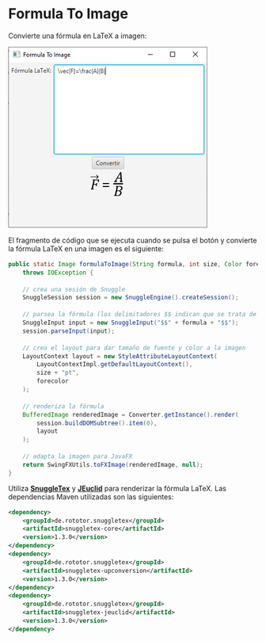 # Formula To Image

Convierte una fórmula en LaTeX a imagen:

![Screenshot](docs/images/screenshot.png)

El fragmento de código que se ejecuta cuando se pulsa el botón y convierte la fórmula LaTeX en una imagen es el siguiente:

```java
public static Image formulaToImage(String formula, int size, Color forecolor) 
    throws IOException {
    
    // crea una sesión de Snuggle
    SnuggleSession session = new SnuggleEngine().createSession();
    
    // parsea la fórmula (los delimitadores $$ indican que se trata de una fórmula)
    SnuggleInput input = new SnuggleInput("$$" + formula + "$$");
    session.parseInput(input);
    
    // crea el layout para dar tamaño de fuente y color a la imagen
    LayoutContext layout = new StyleAttributeLayoutContext(
        LayoutContextImpl.getDefaultLayoutContext(), 
        size + "pt", 
        forecolor
    );
    
    // renderiza la fórmula
    BufferedImage renderedImage = Converter.getInstance().render(
        session.buildDOMSubtree().item(0), 
        layout
    );
    
    // adapta la imagen para JavaFX
    return SwingFXUtils.toFXImage(renderedImage, null);		
}
```

Utiliza [**SnuggleTex**](https://www2.ph.ed.ac.uk/snuggletex) y [**JEuclid**](http://jeuclid.sourceforge.net/) para renderizar la fórmula LaTeX. Las dependencias Maven utilizadas son las siguientes:

```xml
<dependency>
    <groupId>de.rototor.snuggletex</groupId>
    <artifactId>snuggletex-core</artifactId>
    <version>1.3.0</version>
</dependency>
<dependency>
    <groupId>de.rototor.snuggletex</groupId>
    <artifactId>snuggletex-upconversion</artifactId>
    <version>1.3.0</version>
</dependency>
<dependency>
    <groupId>de.rototor.snuggletex</groupId>
    <artifactId>snuggletex-jeuclid</artifactId>
    <version>1.3.0</version>
</dependency>
```

